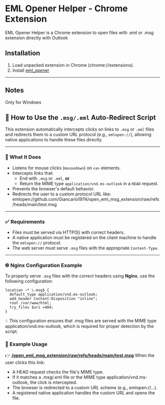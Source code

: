 # EML Opener Helper - Chrome Extension

EML Opener Helper is a Chrome extension to open files with .eml or .msg extension directly with Outlook

## Installation
1. Load unpacked extension in Chrome (chrome://extensions).
2. Install [eml_opener](https://github.com/Giancarlo1974/open_eml_msg_extension/blob/main/install.md)
---

## Notes
Only for Windows


## 📄 How to Use the `.msg/.eml` Auto-Redirect Script

This extension automatically intercepts clicks on links to `.msg` or `.eml` files and redirects them to a custom URL protocol (e.g., `emlopen://`), allowing native applications to handle these files directly.

---

### 🧠 What It Does

- Listens for mouse clicks (`mousedown`) on `<a>` elements.
- Intercepts links that:
  - End with `.msg` or `.eml`, **or**
  - Return the MIME type `application/vnd.ms-outlook` in a `HEAD` request.
- Prevents the browser's default behavior.
- Redirects the user to a custom protocol URL like:
emlopen://github.com/Giancarlo1974/open_eml_msg_extension/raw/refs/heads/main/test.msg

---

### ✅ Requirements

- Files must be served via HTTP(S) with correct headers.
- A native application must be registered on the client machine to handle the `emlopen://` protocol.
- The web server must serve `.msg` files with the appropriate `Content-Type`.

---

### 🌐 Nginx Configuration Example

To properly serve `.msg` files with the correct headers using **Nginx**, use the following configuration:

```nginx
location ~* \.msg$ {
  default_type application/vnd.ms-outlook;
  add_header Content-Disposition "inline";
  root /var/www/html;
  try_files $uri =404;
}
```

💡 This configuration ensures that .msg files are served with the MIME type application/vnd.ms-outlook, which is required for proper detection by the script.


### 🧪 Example Usage
👉 [**/open_eml_msg_extension/raw/refs/heads/main/test.msg**](https://github.com/Giancarlo1974/open_eml_msg_extension/raw/refs/heads/main/test.msg)
When the user clicks this link:
- A HEAD request checks the file's MIME type.
- If it matches a .msg/.eml file or the MIME type application/vnd.ms-outlook, the click is intercepted.
- The browser is redirected to a custom URL scheme (e.g., emlopen://...).
- A registered native application handles the custom URL and opens the file.

